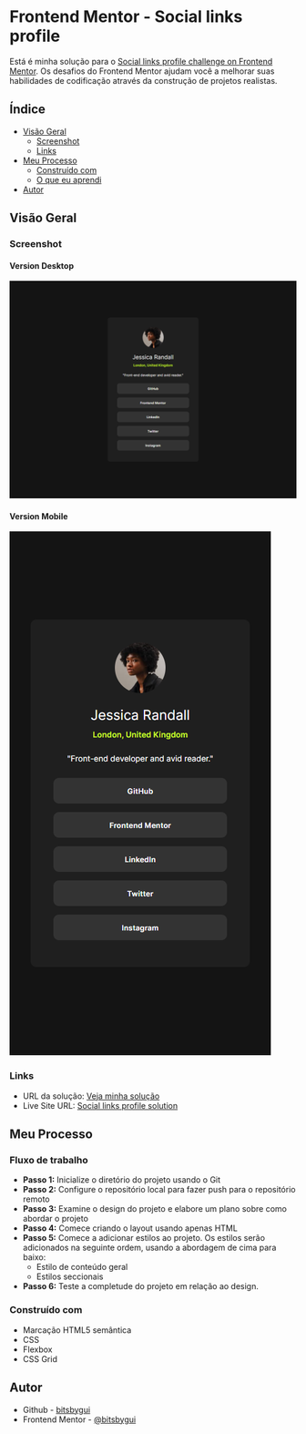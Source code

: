 # Frontend Mentor - Social links profile

Está é minha solução para o [Social links profile challenge on Frontend Mentor](https://www.frontendmentor.io/challenges/social-links-profile-UG32l9m6dQ). Os desafios do Frontend Mentor ajudam você a melhorar suas habilidades de codificação através da construção de projetos realistas.

## Índice

- [Visão Geral](#overview)
  - [Screenshot](#screenshot)
  - [Links](#links)
- [Meu Processo](#meu-processo)
  - [Construído com](#construído-com)
  - [O que eu aprendi](#o-que-eu-aprendi)
- [Autor](#autor)

## Visão Geral

### Screenshot

#### Version Desktop

![](assets/images/screenshot.png)

#### Version Mobile

![](assets/images/screenshot-mobile.png)

### Links

- URL da solução: [Veja minha solução](https://github.com/bitsbygui/social-links-profile-main)
- Live Site URL: [Social links profile solution](https://bitsbygui.github.io/social-links-profile-main/)

## Meu Processo

### Fluxo de trabalho

- **Passo 1:** Inicialize o diretório do projeto usando o Git
- **Passo 2:** Configure o repositório local para fazer push para o repositório remoto
- **Passo 3:** Examine o design do projeto e elabore um plano sobre como abordar o projeto
- **Passo 4:** Comece criando o layout usando apenas HTML
- **Passo 5:** Comece a adicionar estilos ao projeto. Os estilos serão adicionados na seguinte ordem, usando a abordagem de cima para baixo:
  - Estilo de conteúdo geral
  - Estilos seccionais
- **Passo 6:** Teste a completude do projeto em relação ao design.

### Construído com

- Marcação HTML5 semântica
- CSS
- Flexbox
- CSS Grid


## Autor

- Github - [bitsbygui](https://github.com/bitsbygui)
- Frontend Mentor - [@bitsbygui](https://www.frontendmentor.io/profile/bitsbygui)
